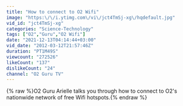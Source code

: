 ```yaml
---
title: "How to connect to O2 Wifi"
image: "https:\/\/i.ytimg.com\/vi\/jct4TmSj-xg\/hqdefault.jpg"
vid_id: "jct4TmSj-xg"
categories: "Science-Technology"
tags: ["O2","Guru","O2 Wifi"]
date: "2021-12-13T04:14:44+03:00"
vid_date: "2012-03-12T21:57:46Z"
duration: "PT1M49S"
viewcount: "272526"
likeCount: "137"
dislikeCount: "24"
channel: "O2 Guru TV"
---
```

{% raw %}O2 Guru Arielle talks you through how to connect to O2's nationwide network of free Wifi hotspots.{% endraw %}
